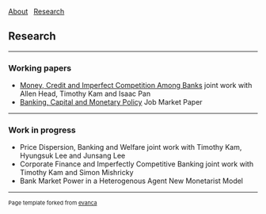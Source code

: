 [About](/About) &nbsp; [Research](/Research) &nbsp; 


## Research

---

### Working papers

- [Money, Credit and Imperfect Competition Among Banks](https://github.com/samiengmanng/samiengmanng.github.io/files/8138292/hknp-2022-02-03.pdf)
  joint work with Allen Head, Timothy Kam and Isaac Pan 
- [Banking, Capital and Monetary Policy](https://github.com/samiengmanng/samiengmanng.github.io/files/8138463/bjaww_2022_02_23.pdf)
  Job Market Paper
  
---

### Work in progress
- Price Dispersion, Banking and Welfare joint work with Timothy Kam, Hyungsuk Lee and Junsang Lee
- Corporate Finance and Imperfectly Competitive Banking joint work with Timothy Kam and Simon Mishricky
- Bank Market Power in a Heterogenous Agent New Monetarist Model

---
<p style="font-size:11px">Page template forked from <a href="https://github.com/evanca/quick-portfolio">evanca</a></p>
<!-- Remove above link if you don't want to attibute -->
